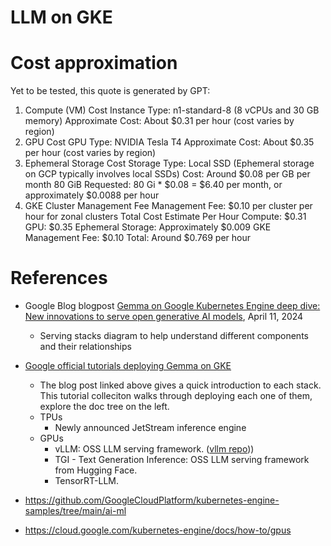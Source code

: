 # LLM on GKE


# Cost approximation

Yet to be tested, this quote is generated by GPT:

1. Compute (VM) Cost
Instance Type: n1-standard-8 (8 vCPUs and 30 GB memory)
Approximate Cost: About $0.31 per hour (cost varies by region)
2. GPU Cost
GPU Type: NVIDIA Tesla T4
Approximate Cost: About $0.35 per hour (cost varies by region)
3. Ephemeral Storage Cost
Storage Type: Local SSD (Ephemeral storage on GCP typically involves local SSDs)
Cost: Around $0.08 per GB per month
80 GiB Requested: 80 Gi * $0.08 = $6.40 per month, or approximately $0.0088 per hour
4. GKE Cluster Management Fee
Management Fee: $0.10 per cluster per hour for zonal clusters
Total Cost Estimate Per Hour
Compute: $0.31
GPU: $0.35
Ephemeral Storage: Approximately $0.009
GKE Management Fee: $0.10
Total: Around $0.769 per hour



# References

* Google Blog blogpost [Gemma on Google Kubernetes Engine deep dive: New innovations to serve open generative AI models](https://cloud.google.com/blog/products/containers-kubernetes/serving-gemma-on-google-kubernetes-engine-deep-dive), April 11, 2024
  * Serving stacks diagram to help understand different components and their relationships

* [Google official tutorials deploying Gemma on GKE](https://cloud.google.com/kubernetes-engine/docs/tutorials/serve-gemma-gpu-vllm)
  * The blog post linked above gives a quick introduction to each stack. This tutorial colleciton walks through deploying each one of them, explore the doc tree on the left.
  * TPUs
    * Newly announced JetStream inference engine
  * GPUs
    * vLLM: OSS LLM serving framework. ([vllm repo](https://github.com/vllm-project/vllm)))
    * TGI - Text Generation Inference: OSS LLM serving framework from Hugging Face.
    * TensorRT-LLM.

* https://github.com/GoogleCloudPlatform/kubernetes-engine-samples/tree/main/ai-ml

* https://cloud.google.com/kubernetes-engine/docs/how-to/gpus

